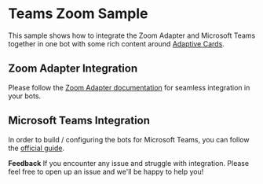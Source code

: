 ﻿# Teams Zoom Sample
This sample shows how to integrate the Zoom Adapter and Microsoft Teams together in one bot with some rich content around [Adaptive Cards](https://adaptivecards.io/). 

## Zoom Adapter Integration
Please follow the [Zoom Adapter documentation](https://github.com/BotBuilderCommunity/botbuilder-community-dotnet/tree/develop/libraries/Bot.Builder.Community.Adapters.Zoom) for seamless integration in your bots. 

## Microsoft Teams Integration
In order to build / configuring the bots for Microsoft Teams, you can follow the [official guide](https://docs.microsoft.com/en-us/microsoftteams/platform/bots/how-to/create-a-bot-for-teams). 

**Feedback**
If you encounter any issue and struggle with integration. Please feel free to open up an issue and we'll be happy to help you! 

